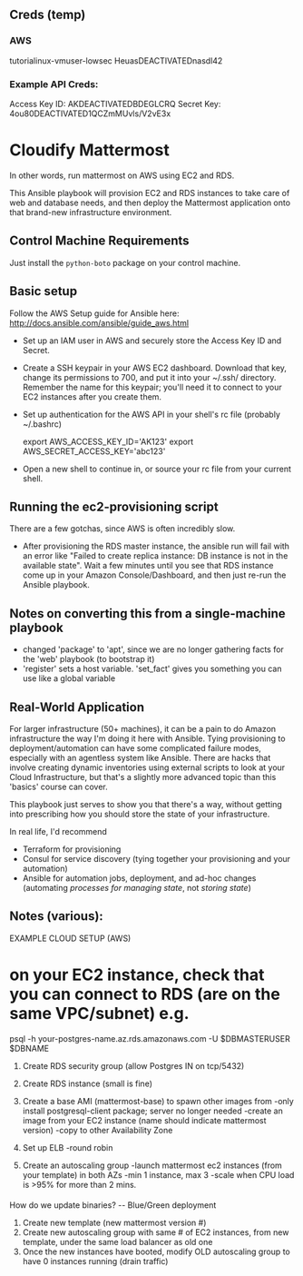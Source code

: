 ## Creds (temp)

### AWS
tutorialinux-vmuser-lowsec
HeuasDEACTIVATEDnasdl42

### Example API Creds:
Access Key ID: AKDEACTIVATEDBDEGLCRQ
Secret Key: 4ou80DEACTIVATED1QCZmMUvls/V2vE3x



# Cloudify Mattermost

In other words, run mattermost on AWS using EC2 and RDS.

This Ansible playbook will provision EC2 and RDS instances to take care of web and database needs, and then deploy the Mattermost application onto that brand-new infrastructure environment.


## Control Machine Requirements

Just install the `python-boto` package on your control machine.


## Basic setup

Follow the AWS Setup guide for Ansible here: http://docs.ansible.com/ansible/guide_aws.html

- Set up an IAM user in AWS and securely store the Access Key ID and Secret.
- Create a SSH keypair in your AWS EC2 dashboard. Download that key, change its permissions to 700, and put it into your ~/.ssh/ directory. Remember the name for this keypair; you'll need it to connect to your EC2 instances after you create them.
- Set up authentication for the AWS API in your shell's rc file (probably ~/.bashrc)

    export AWS_ACCESS_KEY_ID='AK123'
    export AWS_SECRET_ACCESS_KEY='abc123'

- Open a new shell to continue in, or source your rc file from your current shell.



## Running the ec2-provisioning script

There are a few gotchas, since AWS is often incredibly slow.

- After provisioning the RDS master instance, the ansible run will fail with an error like "Failed to create replica instance: DB instance is not in the available state". Wait a few minutes until you see that RDS instance come up in your Amazon Console/Dashboard, and then just re-run the Ansible playbook.


## Notes on converting this from a single-machine playbook

- changed 'package' to 'apt', since we are no longer gathering facts for the 'web' playbook (to bootstrap it)
- 'register' sets a host variable. 'set_fact' gives you something you can use like a global variable

## Real-World Application
For larger infrastructure (50+ machines), it can be a pain to do Amazon infrastructure the way I'm doing it here with Ansible. Tying provisioning to deployment/automation can have some complicated failure modes, especially with an agentless system like Ansible. There are hacks that involve creating dynamic inventories using external scripts to look at your Cloud Infrastructure, but that's a slightly more advanced topic than this 'basics' course can cover.

This playbook just serves to show you that there's a way, without getting into prescribing how you should store the state of your infrastructure.

In real life, I'd recommend
- Terraform for provisioning
- Consul for service discovery (tying together your provisioning and your automation)
- Ansible for automation jobs, deployment, and ad-hoc changes (automating *processes for managing state*, not *storing state*)



## Notes (various):
EXAMPLE CLOUD SETUP (AWS)

# on your EC2 instance, check that you can connect to RDS (are on the same VPC/subnet) e.g.
psql -h your-postgres-name.az.rds.amazonaws.com -U $DBMASTERUSER $DBNAME


1. Create RDS security group (allow Postgres IN on tcp/5432)
2. Create RDS instance (small is fine)

2. Create a base AMI (mattermost-base) to spawn other images from
    -only install postgresql-client package; server no longer needed
    -create an image from your EC2 instance (name should indicate mattermost version)
    -copy to other Availability Zone

3. Set up ELB
    -round robin

4. Create an autoscaling group
    -launch mattermost ec2 instances (from your template) in both AZs
    -min 1 instance, max 3
    -scale when CPU load is >95% for more than 2 mins.

####

How do we update binaries? -- Blue/Green deployment

1. Create new template (new mattermost version #)
2. Create new autoscaling group with same # of EC2 instances, from new template, under the same load balancer as old one
3. Once the new instances have booted, modify OLD autoscaling group to have 0 instances running (drain traffic)

